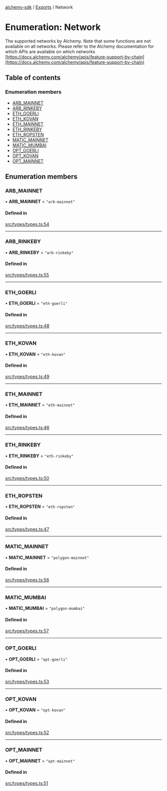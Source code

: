[alchemy-sdk](../README.md) / [Exports](../modules.md) / Network

# Enumeration: Network

The supported networks by Alchemy. Note that some functions are not available
on all networks. Please refer to the Alchemy documentation for which APIs are
available on which networks
[https://docs.alchemy.com/alchemy/apis/feature-support-by-chain](https://docs.alchemy.com/alchemy/apis/feature-support-by-chain)

## Table of contents

### Enumeration members

- [ARB\_MAINNET](Network.md#arb_mainnet)
- [ARB\_RINKEBY](Network.md#arb_rinkeby)
- [ETH\_GOERLI](Network.md#eth_goerli)
- [ETH\_KOVAN](Network.md#eth_kovan)
- [ETH\_MAINNET](Network.md#eth_mainnet)
- [ETH\_RINKEBY](Network.md#eth_rinkeby)
- [ETH\_ROPSTEN](Network.md#eth_ropsten)
- [MATIC\_MAINNET](Network.md#matic_mainnet)
- [MATIC\_MUMBAI](Network.md#matic_mumbai)
- [OPT\_GOERLI](Network.md#opt_goerli)
- [OPT\_KOVAN](Network.md#opt_kovan)
- [OPT\_MAINNET](Network.md#opt_mainnet)

## Enumeration members

### ARB\_MAINNET

• **ARB\_MAINNET** = `"arb-mainnet"`

#### Defined in

[src/types/types.ts:54](https://github.com/alchemyplatform/alchemy-sdk-js/blob/fd39d10/src/types/types.ts#L54)

___

### ARB\_RINKEBY

• **ARB\_RINKEBY** = `"arb-rinkeby"`

#### Defined in

[src/types/types.ts:55](https://github.com/alchemyplatform/alchemy-sdk-js/blob/fd39d10/src/types/types.ts#L55)

___

### ETH\_GOERLI

• **ETH\_GOERLI** = `"eth-goerli"`

#### Defined in

[src/types/types.ts:48](https://github.com/alchemyplatform/alchemy-sdk-js/blob/fd39d10/src/types/types.ts#L48)

___

### ETH\_KOVAN

• **ETH\_KOVAN** = `"eth-kovan"`

#### Defined in

[src/types/types.ts:49](https://github.com/alchemyplatform/alchemy-sdk-js/blob/fd39d10/src/types/types.ts#L49)

___

### ETH\_MAINNET

• **ETH\_MAINNET** = `"eth-mainnet"`

#### Defined in

[src/types/types.ts:46](https://github.com/alchemyplatform/alchemy-sdk-js/blob/fd39d10/src/types/types.ts#L46)

___

### ETH\_RINKEBY

• **ETH\_RINKEBY** = `"eth-rinkeby"`

#### Defined in

[src/types/types.ts:50](https://github.com/alchemyplatform/alchemy-sdk-js/blob/fd39d10/src/types/types.ts#L50)

___

### ETH\_ROPSTEN

• **ETH\_ROPSTEN** = `"eth-ropsten"`

#### Defined in

[src/types/types.ts:47](https://github.com/alchemyplatform/alchemy-sdk-js/blob/fd39d10/src/types/types.ts#L47)

___

### MATIC\_MAINNET

• **MATIC\_MAINNET** = `"polygon-mainnet"`

#### Defined in

[src/types/types.ts:56](https://github.com/alchemyplatform/alchemy-sdk-js/blob/fd39d10/src/types/types.ts#L56)

___

### MATIC\_MUMBAI

• **MATIC\_MUMBAI** = `"polygon-mumbai"`

#### Defined in

[src/types/types.ts:57](https://github.com/alchemyplatform/alchemy-sdk-js/blob/fd39d10/src/types/types.ts#L57)

___

### OPT\_GOERLI

• **OPT\_GOERLI** = `"opt-goerli"`

#### Defined in

[src/types/types.ts:53](https://github.com/alchemyplatform/alchemy-sdk-js/blob/fd39d10/src/types/types.ts#L53)

___

### OPT\_KOVAN

• **OPT\_KOVAN** = `"opt-kovan"`

#### Defined in

[src/types/types.ts:52](https://github.com/alchemyplatform/alchemy-sdk-js/blob/fd39d10/src/types/types.ts#L52)

___

### OPT\_MAINNET

• **OPT\_MAINNET** = `"opt-mainnet"`

#### Defined in

[src/types/types.ts:51](https://github.com/alchemyplatform/alchemy-sdk-js/blob/fd39d10/src/types/types.ts#L51)
